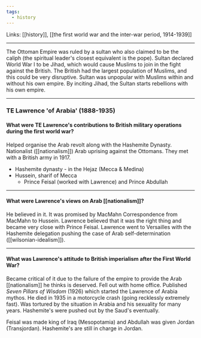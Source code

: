 ```yaml
---
tags:
  - history
---
```

Links: [[history]], [[the first world war and the inter-war period, 1914-1939]]

***

The Ottoman Empire was ruled by a sultan who also claimed to be the caliph (the spiritual leader's closest equivalent is the pope). Sultan declared World War I to be Jihad, which would cause Muslims to join in the fight against the British. The British had the largest population of Muslims, and this could be very disruptive. Sultan was unpopular with Muslims within and without his own empire. By inciting Jihad, the Sultan starts rebellions with his own empire. 

***
### TE Lawrence 'of Arabia' (1888-1935)

#### What were TE Lawrence's contributions to British military operations during the first world war?

Helped organise the Arab revolt along with the Hashemite Dynasty. Nationalist ([[nationalism]]) Arab uprising against the Ottomans. They met with a British army in 1917.

- Hashemite dynasty - in the Hejaz (Mecca & Medina)
- Hussein, sharif of Mecca
	- Prince Feisal (worked with Lawrence) and Prince Abdullah

***
#### What were Lawrence's views on Arab [[nationalism]]?

He believed in it. It was promised by MacMahn Correspondence from MacMahn to Hussein. Lawrence believed that it was the right thing and became very close with Prince Feisal. Lawrence went to Versailles with the Hashemite delegation pushing the case of Arab self-determination ([[wilsonian-idealism]]).

*** 
#### What was Lawrence's attitude to British imperialism after the First World War? 

Became critical of it due to the failure of the empire to provide the Arab [[nationalism]] he thinks is deserved. Fell out with home office. Published *Seven Pillars of Wisdom* (1926) which started the Lawrence of Arabia mythos. He died in 1935 in a motorcycle crash (going recklessly extremely fast). Was tortured by the situation in Arabia and his sexuality for many years. Hashemite's were pushed out by the Saud's eventually. 

Feisal was made king of Iraq (Mesopotamia) and Abdullah was given Jordan (Transjordan). Hashemite's are still in charge in Jordan.